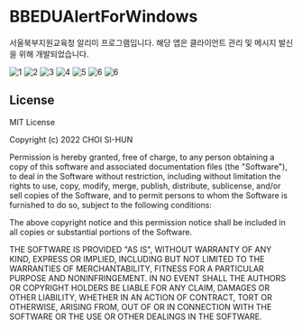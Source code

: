 # BBEDUAlertForWindows
서울북부지원교육청 알리미 프로그램입니다. 해당 앱은 클라이언트 관리 및 메시지 발신을 위해 개발되었습니다.

![1](https://i.imgur.com/Y18WPqP.png)
![2](https://i.imgur.com/RuA6Bvz.png)
![3](https://i.imgur.com/9gKlM7Q.png)
![4](https://i.imgur.com/y1PTU4i.png)
![5](https://i.imgur.com/s8ded8K.png)
![6](https://i.imgur.com/R44NPzi.png)
![6](https://i.imgur.com/6PGZP2N.png)


## License
MIT License

Copyright (c) 2022 CHOI SI-HUN

Permission is hereby granted, free of charge, to any person obtaining a copy
of this software and associated documentation files (the "Software"), to deal
in the Software without restriction, including without limitation the rights
to use, copy, modify, merge, publish, distribute, sublicense, and/or sell
copies of the Software, and to permit persons to whom the Software is
furnished to do so, subject to the following conditions:

The above copyright notice and this permission notice shall be included in all
copies or substantial portions of the Software.

THE SOFTWARE IS PROVIDED "AS IS", WITHOUT WARRANTY OF ANY KIND, EXPRESS OR
IMPLIED, INCLUDING BUT NOT LIMITED TO THE WARRANTIES OF MERCHANTABILITY,
FITNESS FOR A PARTICULAR PURPOSE AND NONINFRINGEMENT. IN NO EVENT SHALL THE
AUTHORS OR COPYRIGHT HOLDERS BE LIABLE FOR ANY CLAIM, DAMAGES OR OTHER
LIABILITY, WHETHER IN AN ACTION OF CONTRACT, TORT OR OTHERWISE, ARISING FROM,
OUT OF OR IN CONNECTION WITH THE SOFTWARE OR THE USE OR OTHER DEALINGS IN THE
SOFTWARE.
